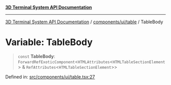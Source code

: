 [**3D Terminal System API Documentation**](../../../../README.md)

***

[3D Terminal System API Documentation](../../../../README.md) / [components/ui/table](../README.md) / TableBody

# Variable: TableBody

> `const` **TableBody**: `ForwardRefExoticComponent`\<`HTMLAttributes`\<`HTMLTableSectionElement`\> & `RefAttributes`\<`HTMLTableSectionElement`\>\>

Defined in: [src/components/ui/table.tsx:27](https://github.com/Dicommunitas/ThreeJS_Terminal_3D/blob/924f3613caa2db721a2c5fd220c2ea062aa5d81f/src/components/ui/table.tsx#L27)
